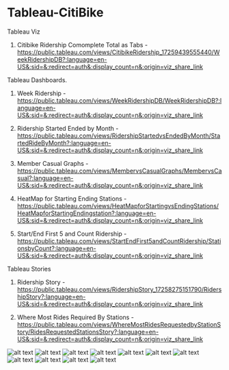 # Tableau-CitiBike

Tableau Viz

1) Citibike Ridership Comomplete Total as Tabs -  https://public.tableau.com/views/CitibikeRidership_17259439555440/WeekRidershipDB?:language=en-US&:sid=&:redirect=auth&:display_count=n&:origin=viz_share_link



Tableau Dashboards.

1) Week Ridership - https://public.tableau.com/views/WeekRidershipDB/WeekRidershipDB?:language=en-US&:sid=&:redirect=auth&:display_count=n&:origin=viz_share_link

2) Ridership Started Ended by Month - https://public.tableau.com/views/RidershipStartedvsEndedByMonth/StartedRideByMonth?:language=en-US&:sid=&:redirect=auth&:display_count=n&:origin=viz_share_link

3) Member Casual Graphs - https://public.tableau.com/views/MembervsCasualGraphs/MembervsCasual?:language=en-US&:sid=&:redirect=auth&:display_count=n&:origin=viz_share_link

4) HeatMap for Starting Ending Stations - https://public.tableau.com/views/HeatMapforStartingvsEndingStations/HeatMapforStartingEndingstation?:language=en-US&:sid=&:redirect=auth&:display_count=n&:origin=viz_share_link

5) Start/End First 5 and Count Ridership - https://public.tableau.com/views/StartEndFirst5andCountRidership/StationsbyCount?:language=en-US&:sid=&:redirect=auth&:display_count=n&:origin=viz_share_link



Tableau Stories 

1) Ridership Story - https://public.tableau.com/views/RidershipStory_17258275151790/RidershipStory?:language=en-US&:sid=&:redirect=auth&:display_count=n&:origin=viz_share_link

2) Where Most Rides Required By Stations - https://public.tableau.com/views/WhereMostRidesRequestedbyStationStory/RidesRequestedStationsStory?:language=en-US&:sid=&:redirect=auth&:display_count=n&:origin=viz_share_link


![alt text](Images/Image1.png) ![alt text](Images/Image2.png) ![alt text](Images/Image3.png) ![alt text](Images/Image4.png) ![alt text](Images/Image5.png) ![alt text](Images/Image6.png) ![alt text](Images/Image7.png) ![alt text](Images/Image8.png) ![alt text](Images/Image9.png) ![alt text](Images/Image10.png) ![alt text](Images/Image11.png)